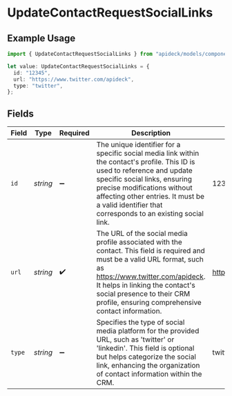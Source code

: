 # UpdateContactRequestSocialLinks

## Example Usage

```typescript
import { UpdateContactRequestSocialLinks } from "apideck/models/components";

let value: UpdateContactRequestSocialLinks = {
  id: "12345",
  url: "https://www.twitter.com/apideck",
  type: "twitter",
};
```

## Fields

| Field                                                                                                                                                                                                                                                                                          | Type                                                                                                                                                                                                                                                                                           | Required                                                                                                                                                                                                                                                                                       | Description                                                                                                                                                                                                                                                                                    | Example                                                                                                                                                                                                                                                                                        |
| ---------------------------------------------------------------------------------------------------------------------------------------------------------------------------------------------------------------------------------------------------------------------------------------------- | ---------------------------------------------------------------------------------------------------------------------------------------------------------------------------------------------------------------------------------------------------------------------------------------------- | ---------------------------------------------------------------------------------------------------------------------------------------------------------------------------------------------------------------------------------------------------------------------------------------------- | ---------------------------------------------------------------------------------------------------------------------------------------------------------------------------------------------------------------------------------------------------------------------------------------------- | ---------------------------------------------------------------------------------------------------------------------------------------------------------------------------------------------------------------------------------------------------------------------------------------------- |
| `id`                                                                                                                                                                                                                                                                                           | *string*                                                                                                                                                                                                                                                                                       | :heavy_minus_sign:                                                                                                                                                                                                                                                                             | The unique identifier for a specific social media link within the contact's profile. This ID is used to reference and update specific social links, ensuring precise modifications without affecting other entries. It must be a valid identifier that corresponds to an existing social link. | 12345                                                                                                                                                                                                                                                                                          |
| `url`                                                                                                                                                                                                                                                                                          | *string*                                                                                                                                                                                                                                                                                       | :heavy_check_mark:                                                                                                                                                                                                                                                                             | The URL of the social media profile associated with the contact. This field is required and must be a valid URL format, such as https://www.twitter.com/apideck. It helps in linking the contact's social presence to their CRM profile, ensuring comprehensive contact information.           | https://www.twitter.com/apideck                                                                                                                                                                                                                                                                |
| `type`                                                                                                                                                                                                                                                                                         | *string*                                                                                                                                                                                                                                                                                       | :heavy_minus_sign:                                                                                                                                                                                                                                                                             | Specifies the type of social media platform for the provided URL, such as 'twitter' or 'linkedin'. This field is optional but helps categorize the social link, enhancing the organization of contact information within the CRM.                                                              | twitter                                                                                                                                                                                                                                                                                        |